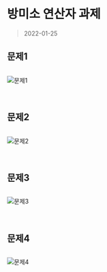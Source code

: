 # 방미소 연산자 과제

> 2022-01-25

## 문제1

```javascript

```

![문제1](.png)


&nbsp;


## 문제2

```javascript

```

![문제2](.png)


&nbsp;


## 문제3

```javascript

```

![문제3](.png)


&nbsp;


## 문제4

```javascript

```

![문제4](.png)